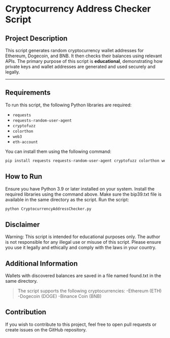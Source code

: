 # Cryptocurrency Address Checker Script

## Project Description
This script generates random cryptocurrency wallet addresses for Ethereum, Dogecoin, and BNB. It then checks their balances using relevant APIs. The primary purpose of this script is **educational**, demonstrating how private keys and wallet addresses are generated and used securely and legally.

---

## Requirements
To run this script, the following Python libraries are required:

- `requests`
- `requests-random-user-agent`
- `cryptofuzz`
- `colorthon`
- `web3`
- `eth-account`

You can install them using the following command:
```bash
pip install requests requests-random-user-agent cryptofuzz colorthon web3 eth-account
```
## How to Run
Ensure you have Python 3.9 or later installed on your system.
Install the required libraries using the command above.
Make sure the bip39.txt file is available in the same directory as the script. 
Run the script:
```bash
python CryptocurrencyAddressChecker.py
```
## Disclaimer
Warning: This script is intended for educational purposes only.
The author is not responsible for any illegal use or misuse of this script.
Please ensure you use it legally and ethically and comply with the laws in your country.

## Additional Information
Wallets with discovered balances are saved in a file named found.txt in the same directory.

> The script supports the following cryptocurrencies: 
-Ethereum (ETH)
-Dogecoin (DOGE)
-Binance Coin (BNB)
## Contribution
If you wish to contribute to this project, feel free to open pull requests or create issues on the GitHub repository.
